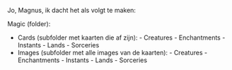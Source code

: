 Jo, Magnus, ik dacht het als volgt te maken:

Magic (folder):
  - Cards (subfolder met kaarten die af zijn):
        - Creatures
        - Enchantments
        - Instants
        - Lands
        - Sorceries
  - Images (subfolder met alle images van de kaarten):
        - Creatures
        - Enchantments
        - Instants
        - Lands
        - Sorceries
